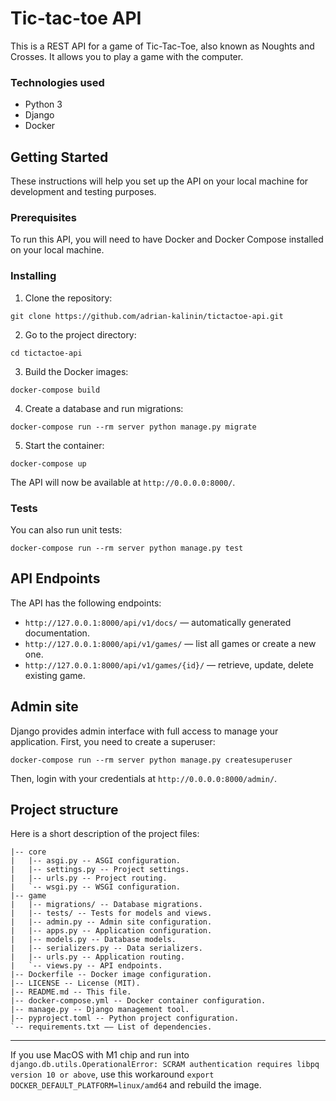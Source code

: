 # Tic-tac-toe API

This is a REST API for a game of Tic-Tac-Toe, also known as Noughts and Crosses. It allows you to play a game with the computer.

### Technologies used

- Python 3
- Django
- Docker

## Getting Started

These instructions will help you set up the API on your local machine for development and testing purposes.

### Prerequisites

To run this API, you will need to have Docker and Docker Compose installed on your local machine.

### Installing

1. Clone the repository:

```git clone https://github.com/adrian-kalinin/tictactoe-api.git```

2. Go to the project directory:

```cd tictactoe-api```

3. Build the Docker images:

```docker-compose build```

4. Create a database and run migrations:

```docker-compose run --rm server python manage.py migrate```

5. Start the container:

```docker-compose up```

The API will now be available at `http://0.0.0.0:8000/`.

### Tests

You can also run unit tests:

```docker-compose run --rm server python manage.py test```

## API Endpoints

The API has the following endpoints:

- `http://127.0.0.1:8000/api/v1/docs/` — automatically generated documentation.
- `http://127.0.0.1:8000/api/v1/games/` — list all games or create a new one.
- `http://127.0.0.1:8000/api/v1/games/{id}/` — retrieve, update, delete existing game.

## Admin site 

Django provides admin interface with full access to manage your application. First, you need to create a superuser:

```docker-compose run --rm server python manage.py createsuperuser```

Then, login with your credentials at `http://0.0.0.0:8000/admin/`.

## Project structure

Here is a short description of the project files:

```
|-- core
|   |-- asgi.py -- ASGI configuration.
|   |-- settings.py -- Project settings.
|   |-- urls.py -- Project routing.
|   `-- wsgi.py -- WSGI configuration.
|-- game
|   |-- migrations/ -- Database migrations. 
|   |-- tests/ -- Tests for models and views.
|   |-- admin.py -- Admin site configuration.
|   |-- apps.py -- Application configuration.
|   |-- models.py -- Database models.
|   |-- serializers.py -- Data serializers.
|   |-- urls.py -- Application routing.
|   `-- views.py -- API endpoints.
|-- Dockerfile -- Docker image configuration.
|-- LICENSE -- License (MIT).
|-- README.md -- This file.
|-- docker-compose.yml -- Docker container configuration.
|-- manage.py -- Django management tool.
|-- pyproject.toml -- Python project configuration.
`-- requirements.txt –– List of dependencies.
```

---

If you use MacOS with M1 chip and run into `django.db.utils.OperationalError: SCRAM authentication requires libpq version 10 or above`, use this workaround `export DOCKER_DEFAULT_PLATFORM=linux/amd64` and rebuild the image. 

